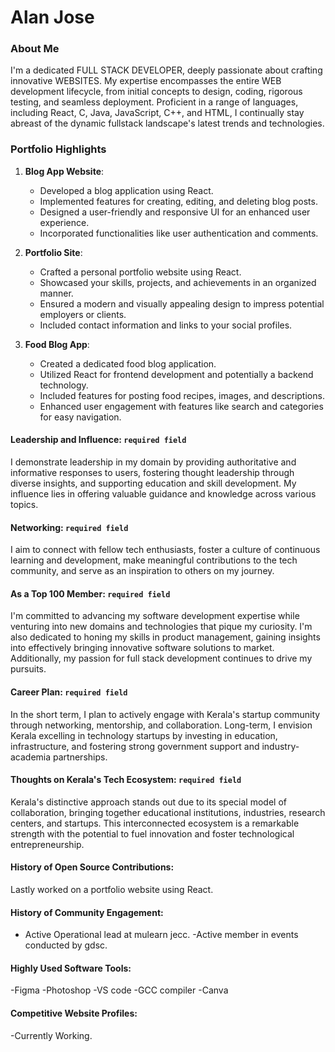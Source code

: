 # Alan Jose

### About Me

I'm a dedicated FULL STACK DEVELOPER, deeply passionate about crafting innovative WEBSITES. My expertise encompasses the entire WEB development lifecycle, from initial concepts to design, coding, rigorous testing, and seamless deployment. Proficient in a range of languages, including React, C, Java, JavaScript, C++, and HTML, I continually stay abreast of the dynamic fullstack landscape's latest trends and technologies.


### Portfolio Highlights

1. **Blog App Website**:
   - Developed a blog application using React.
   - Implemented features for creating, editing, and deleting blog posts.
   - Designed a user-friendly and responsive UI for an enhanced user experience.
   - Incorporated functionalities like user authentication and comments.

2. **Portfolio Site**:
   - Crafted a personal portfolio website using React.
   - Showcased your skills, projects, and achievements in an organized manner.
   - Ensured a modern and visually appealing design to impress potential employers or clients.
   - Included contact information and links to your social profiles.

3. **Food Blog App**:
   - Created a dedicated food blog application.
   - Utilized React for frontend development and potentially a backend technology.
   - Included features for posting food recipes, images, and descriptions.
   - Enhanced user engagement with features like search and categories for easy navigation.

#### Leadership and Influence: `required field` 

I demonstrate leadership in my domain by providing authoritative and informative responses to users, fostering thought leadership through diverse insights, and supporting education and skill development. My influence lies in offering valuable guidance and knowledge across various topics.

#### Networking: `required field` 

I aim to connect with fellow tech enthusiasts, foster a culture of continuous learning and development, make meaningful contributions to the tech community, and serve as an inspiration to others on my journey.

#### As a Top 100 Member: `required field` 

I'm committed to advancing my software development expertise while venturing into new domains and technologies that pique my curiosity. I'm also dedicated to honing my skills in product management, gaining insights into effectively bringing innovative software solutions to market. Additionally, my passion for full stack development continues to drive my pursuits.

#### Career Plan: `required field` 

In the short term, I plan to actively engage with Kerala's startup community through networking, mentorship, and collaboration. Long-term, I envision Kerala excelling in technology startups by investing in education, infrastructure, and fostering strong government support and industry-academia partnerships.

#### Thoughts on Kerala's Tech Ecosystem: `required field` 

Kerala's distinctive approach stands out due to its special model of collaboration, bringing together educational institutions, industries, research centers, and startups. This interconnected ecosystem is a remarkable strength with the potential to fuel innovation and foster technological entrepreneurship.

  #### History of Open Source Contributions:

Lastly worked on a portfolio website using React.

#### History of Community Engagement:

- Active Operational lead at mulearn jecc.
-Active member in events conducted by gdsc.


#### Highly Used Software Tools:

-Figma
-Photoshop
-VS code
-GCC compiler
-Canva

#### Competitive Website Profiles:

-Currently Working. 
